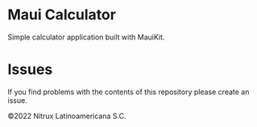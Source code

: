 # Maui Calculator

Simple calculator application built with MauiKit.

# Issues
If you find problems with the contents of this repository please create an issue.

©2022 Nitrux Latinoamericana S.C.
